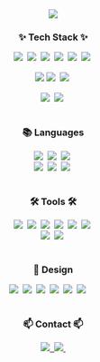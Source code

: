 <!--타이틀 부분-->
<div align="center">
  <img src="https://github.com/user-attachments/assets/0c38678d-8b26-433c-abdd-d073367c8f9b" />
</div>

<!--내용 부분-->
<h3 align="center">✨ Tech Stack ✨</h3>

<div align="center">
  <img src="https://img.shields.io/badge/java-%23ED8B00.svg?style=for-the-badge&logo=openjdk&logoColor=white" />&nbsp
  <img src="https://img.shields.io/badge/spring-%236DB33F.svg?style=for-the-badge&logo=spring&logoColor=white" />&nbsp
  <img src="https://img.shields.io/badge/mysql-4479A1.svg?style=for-the-badge&logo=mysql&logoColor=white" />&nbsp
  <img src="https://img.shields.io/badge/MariaDB-003545?style=for-the-badge&logo=mariadb&logoColor=white" />&nbsp
  <img src="https://img.shields.io/badge/Gradle-02303A.svg?style=for-the-badge&logo=Gradle&logoColor=white" />&nbsp
  <img src="https://img.shields.io/badge/JWT-black?style=for-the-badge&logo=JSON%20web%20tokens" />&nbsp
  

</div>

<br>

<div align="center">
  <img src="https://img.shields.io/badge/html5-E34F26.svg?style=for-the-badge&logo=html5&logoColor=white" />
  <img src="https://img.shields.io/badge/css3-1572B6.svg?style=for-the-badge&logo=css3&logoColor=white" />&nbsp
  <img src="https://img.shields.io/badge/javascript-F7DF1E.svg?style=for-the-badge&logo=javascript&logoColor=20232a" />&nbsp
</div>

<br>

<div align="center">
  <img src="https://img.shields.io/badge/python-3670A0?style=for-the-badge&logo=python&logoColor=ffdd54" />&nbsp
  <img src="https://img.shields.io/badge/django-%23092E20.svg?style=for-the-badge&logo=django&logoColor=white" />&nbsp

</div>

<br>

<h3 align="center">📚 Languages</h3>
<div align="center">
  <img src="https://img.shields.io/badge/java-%23ED8B00.svg?style=for-the-badge&logo=openjdk&logoColor=white" />&nbsp
  <img src="https://img.shields.io/badge/python-3670A0?style=for-the-badge&logo=python&logoColor=ffdd54" />&nbsp
  <img src="https://img.shields.io/badge/c-%2300599C.svg?style=for-the-badge&logo=c&logoColor=white"/>&nbsp
  
  <br>
  <img src="https://img.shields.io/badge/html5-%23E34F26.svg?style=for-the-badge&logo=html5&logoColor=white"/>&nbsp
  <img src="https://img.shields.io/badge/css3-%231572B6.svg?style=for-the-badge&logo=css3&logoColor=white"/>&nbsp
  <img src="https://img.shields.io/badge/javascript-%23323330.svg?style=for-the-badge&logo=javascript&logoColor=%23F7DF1E"/>&nbsp

</div>

<br>

<h3 align="center">🛠 Tools 🛠</h3>
<div align="center">
  <img src="https://img.shields.io/badge/git-F05033.svg?style=for-the-badge&logo=git&logoColor=white" />&nbsp
  <img src="https://img.shields.io/badge/github-181717.svg?style=for-the-badge&logo=github&logoColor=white" />&nbsp
  <img src="https://img.shields.io/badge/Notion-F3F3F3.svg?style=for-the-badge&logo=notion&logoColor=black" />&nbsp
  <img src="https://img.shields.io/badge/Slack-4A154B?style=for-the-badge&logo=slack&logoColor=white" />&nbsp
  <img src="https://img.shields.io/badge/Postman-FF6C37?style=for-the-badge&logo=postman&logoColor=white" />&nbsp
  <img src="https://img.shields.io/badge/home%20assistant-%2341BDF5.svg?style=for-the-badge&logo=home-assistant&logoColor=white" />&nbsp
  

</div>

<div align="center">
  <img src="https://img.shields.io/badge/IntelliJIDEA-000000.svg?style=for-the-badge&logo=intellij-idea&logoColor=white" />&nbsp
  <img src="https://img.shields.io/badge/figma-F24E1E.svg?style=for-the-badge&logo=figma&logoColor=white" />&nbsp
</div>

<br>

<h3 align="center">🎨 Design</h3>
<div align="center">
  <img src="https://img.shields.io/badge/adobe-%23FF0000.svg?style=for-the-badge&logo=adobe&logoColor=white"/>&nbsp
      <img
      src="https://img.shields.io/badge/Adobe%20Lightroom-31A8FF.svg?style=for-the-badge&logo=Adobe%20Lightroom&logoColor=black"/>&nbsp
            <img
      src="https://img.shields.io/badge/Adobe%20Lightroom%20Classic-31A8FF.svg?style=for-the-badge&logo=Adobe%20Lightroom%20Classic&logoColor=black"/>&nbsp
            <img
      src="https://img.shields.io/badge/adobe%20photoshop-%2331A8FF.svg?style=for-the-badge&logo=adobe%20photoshop&logoColor=black"/>&nbsp
            <img
      src="https://img.shields.io/badge/Adobe%20Premiere%20Pro-9999FF.svg?style=for-the-badge&logo=Adobe%20Premiere%20Pro&logoColor=black"/>&nbsp
            <img
      src="https://img.shields.io/badge/figma-%23F24E1E.svg?style=for-the-badge&logo=figma&logoColor=white"/>&nbsp
            <img
      src=""/>&nbsp
            <img
      src=""/>&nbsp
</div>

<br>

<h3 align="center">📫 Contact 📫</h3>
<div align="center">
  <a href="https://www.instagram.com/jsu_photo/">
    <img src="https://img.shields.io/badge/Click to Go Instagram-%23E4405F.svg?style=for-the-badge&logo=Instagram&logoColor=white" />&nbsp
  </a>
  <a href="mailto:oka1313@gmail.com">
    <img
      src="https://img.shields.io/badge/hi.im.cherryshine@gmail.com-D14836?style=for-the-badge&logo=gmail&logoColor=white"/>&nbsp
  </a>
</div>
